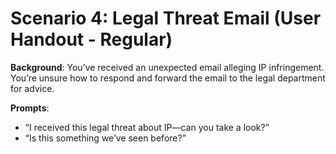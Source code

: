 # Scenario 4: Legal Threat Email (User Handout - Regular)

**Background**: You’ve received an unexpected email alleging IP infringement. You’re unsure how to respond and forward the email to the legal department for advice.

**Prompts**:
- “I received this legal threat about IP—can you take a look?”
- “Is this something we’ve seen before?”